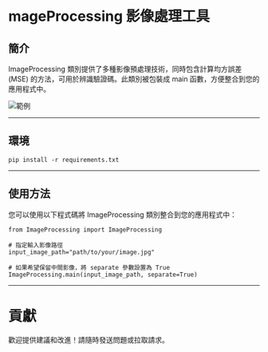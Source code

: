# mageProcessing 影像處理工具
## 簡介
ImageProcessing 類別提供了多種影像預處理技術，同時包含計算均方誤差 (MSE) 的方法，可用於辨識驗證碼。此類別被包裝成 main 函數，方便整合到您的應用程式中。    

![範例](testimage/Schematic%20diagram.pngS)

---   

## 環境   
```
pip install -r requirements.txt
```

---

## 使用方法   
您可以使用以下程式碼將 ImageProcessing 類別整合到您的應用程式中：
```
from ImageProcessing import ImageProcessing

# 指定輸入影像路徑
input_image_path="path/to/your/image.jpg"

# 如果希望保留中間影像，將 separate 參數設置為 True
ImageProcessing.main(input_image_path, separate=True)
```  

---

# 貢獻    
歡迎提供建議和改進！請隨時發送問題或拉取請求。